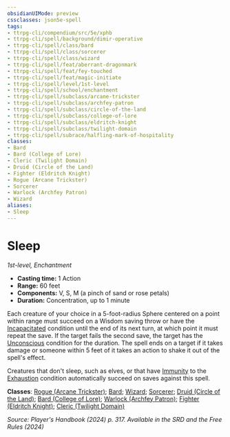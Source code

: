 ```yaml
---
obsidianUIMode: preview
cssclasses: json5e-spell
tags:
- ttrpg-cli/compendium/src/5e/xphb
- ttrpg-cli/spell/background/dimir-operative
- ttrpg-cli/spell/class/bard
- ttrpg-cli/spell/class/sorcerer
- ttrpg-cli/spell/class/wizard
- ttrpg-cli/spell/feat/aberrant-dragonmark
- ttrpg-cli/spell/feat/fey-touched
- ttrpg-cli/spell/feat/magic-initiate
- ttrpg-cli/spell/level/1st-level
- ttrpg-cli/spell/school/enchantment
- ttrpg-cli/spell/subclass/arcane-trickster
- ttrpg-cli/spell/subclass/archfey-patron
- ttrpg-cli/spell/subclass/circle-of-the-land
- ttrpg-cli/spell/subclass/college-of-lore
- ttrpg-cli/spell/subclass/eldritch-knight
- ttrpg-cli/spell/subclass/twilight-domain
- ttrpg-cli/spell/subrace/halfling-mark-of-hospitality
classes:
- Bard
- Bard (College of Lore)
- Cleric (Twilight Domain)
- Druid (Circle of the Land)
- Fighter (Eldritch Knight)
- Rogue (Arcane Trickster)
- Sorcerer
- Warlock (Archfey Patron)
- Wizard
aliases:
- Sleep
---
```

# Sleep
*1st-level, Enchantment*  


- **Casting time:** 1 Action
- **Range:** 60 feet
- **Components:** V, S, M (a pinch of sand or rose petals)
- **Duration:** Concentration, up to 1 minute

Each creature of your choice in a 5-foot-radius Sphere centered on a point within range must succeed on a Wisdom saving throw or have the [Incapacitated](Інструменти%20ДМ/CLI/rules/conditions.md#Incapacitated) condition until the end of its next turn, at which point it must repeat the save. If the target fails the second save, the target has the [Unconscious](Інструменти%20ДМ/CLI/rules/conditions.md#Unconscious) condition for the duration. The spell ends on a target if it takes damage or someone within 5 feet of it takes an action to shake it out of the spell's effect.

Creatures that don't sleep, such as elves, or that have [Immunity](Інструменти%20ДМ/CLI/rules/variant-rules/immunity-xphb.md) to the [Exhaustion](Інструменти%20ДМ/CLI/rules/conditions.md#Exhaustion) condition automatically succeed on saves against this spell.

**Classes**: [Rogue (Arcane Trickster)](Інструменти%20ДМ/CLI/lists/list-spells-classes-arcane-trickster-xphb.md "subclass=XPHB;class=XPHB"); [Bard](Інструменти%20ДМ/CLI/lists/list-spells-classes-bard.md); [Wizard](Інструменти%20ДМ/CLI/lists/list-spells-classes-wizard.md); [Sorcerer](Інструменти%20ДМ/CLI/lists/list-spells-classes-sorcerer.md); [Druid (Circle of the Land)](Інструменти%20ДМ/CLI/lists/list-spells-classes-circle-of-the-land-xphb.md "subclass=XPHB;class=XPHB"); [Bard (College of Lore)](Інструменти%20ДМ/CLI/lists/list-spells-classes-college-of-lore-xphb.md "subclass=XPHB;class=XPHB"); [Warlock (Archfey Patron)](Інструменти%20ДМ/CLI/lists/list-spells-classes-archfey-patron-xphb.md "subclass=XPHB;class=XPHB"); [Fighter (Eldritch Knight)](Інструменти%20ДМ/CLI/lists/list-spells-classes-eldritch-knight-xphb.md "subclass=XPHB;class=XPHB"); [Cleric (Twilight Domain)](Інструменти%20ДМ/CLI/lists/list-spells-classes-twilight-domain-tce.md "subclass=TCE;class=XPHB")

*Source: Player's Handbook (2024) p. 317. Available in the <span title='Systems Reference Document (5.2)'>SRD</span> and the Free Rules (2024)*